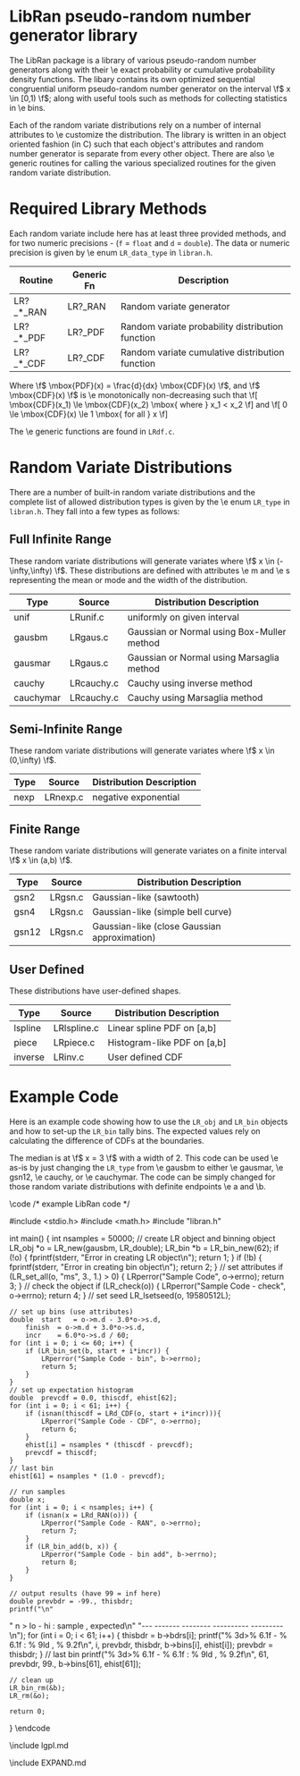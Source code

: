 LibRan pseudo-random number generator library
=============================================

The LibRan package is a library of various pseudo-random number
generators along with their \e exact probability or cumulative
probability density functions.  The libary contains its own
optimized sequential congruential uniform pseudo-random number
generator on the interval \f$ x \in [0,1) \f$; along with useful
tools such as methods for collecting statistics in \e bins.

Each of the random variate distributions rely on a number of internal
attributes to \e customize the distribution.  The library is written
in an object oriented fashion (in C) such that each object's attributes
and random number generator is separate from every other object.
There are also \e generic routines for calling the various specialized
routines for the given random variate distribution.

Required Library Methods
========================

Each random variate include here has at least three provided methods,
and for two numeric precisions - (`f` = `float` and `d` = `double`).
The data or numeric precision is given by \e enum `LR_data_type`
in `libran.h`.

Routine     | Generic Fn | Description
----------- | ---------- | -----------
LR?_*_RAN    | LR?_RAN    | Random variate generator
LR?_*_PDF    | LR?_PDF    | Random variate probability distribution function
LR?_*_CDF    | LR?_CDF    | Random variate cumulative distribution function

Where \f$ \mbox{PDF}(x) = \frac{d}{dx} \mbox{CDF}(x) \f$, and
\f$ \mbox{CDF}(x) \f$ is \e monotonically non-decreasing such that
\f[ \mbox{CDF}(x_1) \le \mbox{CDF}(x_2) \mbox{ where } x_1 < x_2 \f]
and
\f[ 0 \le \mbox{CDF}(x) \le 1 \mbox{ for all } x \f]

The \e generic functions are found in `LRdf.c`.

Random Variate Distributions
============================

There are a number of built-in random variate distributions and the complete
list of allowed distribution types is given by the \e enum `LR_type` in
`libran.h`.
They fall into a few types as follows:

Full Infinite Range
-------------------

These random variate distributions will generate variates where
\f$ x \in (-\infty,\infty) \f$.  These distributions
are defined with attributes \e m and \e s representing the mean or mode
and the width of the distribution.

Type       | Source           | Distribution Description
---------- | ---------------- | ------------------------
unif       | LRunif.c         | uniformly on given interval
gausbm     | LRgaus.c         | Gaussian or Normal using Box-Muller method
gausmar    | LRgaus.c         | Gaussian or Normal using Marsaglia method
cauchy     | LRcauchy.c       | Cauchy using inverse method
cauchymar  | LRcauchy.c       | Cauchy using Marsaglia method

Semi-Infinite Range
-------------------

These random variate distributions will generate variates where
\f$ x \in (0,\infty) \f$.

Type       | Source            | Distribution Description
---------- | ----------------- | ------------------------
nexp       | LRnexp.c          | negative exponential

Finite Range
------------

These random variate distributions will generate variates on a finite
interval \f$ x \in (a,b) \f$.

Type       | Source           | Distribution Description
---------- | ---------------- | ------------------------
gsn2       | LRgsn.c          | Gaussian-like (sawtooth)
gsn4       | LRgsn.c          | Gaussian-like (simple bell curve)
gsn12      | LRgsn.c          | Gaussian-like (close Gaussian approximation)


User Defined
------------

These distributions have user-defined shapes.

Type       | Source            | Distribution Description
---------- | ----------------- | ------------------------
lspline    | LRlspline.c       | Linear spline PDF on [a,b]
piece      | LRpiece.c         | Histogram-like PDF on [a,b]
inverse    | LRinv.c           | User defined CDF


Example Code
============

Here is an example code showing how to use the `LR_obj` and `LR_bin`
objects and how to set-up the `LR_bin` tally bins.  The expected values
rely on calculating the difference of CDFs at the boundaries.

The median is at \f$ x = 3 \f$ with a width of 2.  This code can be used
\e as-is by just changing the `LR_type` from \e gausbm to either
\e gausmar, \e gsn12, \e cauchy, or \e cauchymar.
The code can be simply changed for those random variate distributions
with definite endpoints \e a and \b.

\code
/* example LibRan code */

#include <stdio.h>
#include <math.h>
#include "libran.h"

int main() {
	int nsamples = 50000;
	// create LR object and binning object
	LR_obj *o = LR_new(gausbm, LR_double);
	LR_bin *b = LR_bin_new(62);
	if (!o) {
		fprintf(stderr, "Error in creating LR object\n");
		return 1;
	}
	if (!b) {
		fprintf(stderr, "Error in creating bin object\n");
		return 2;
	}
	// set attributes
	if (LR_set_all(o, "ms", 3., 1.) > 0) {
		LRperror("Sample Code", o->errno);
		return 3;
	}
	// check the object
	if (LR_check(o)) {
		LRperror("Sample Code - check", o->errno);
		return 4;
	}
	// set seed
	LR_lsetseed(o, 19580512L);

	// set up bins (use attributes)
	double	start	= o->m.d - 3.0*o->s.d,
		finish	= o->m.d + 3.0*o->s.d,
		incr	= 6.0*o->s.d / 60;
	for (int i = 0; i <= 60; i++) {
		if (LR_bin_set(b, start + i*incr)) {
			LRperror("Sample Code - bin", b->errno);
			return 5;
		}
	}
	// set up expectation histogram
	double	prevcdf = 0.0, thiscdf, ehist[62];
	for (int i = 0; i < 61; i++) {
		if (isnan(thiscdf = LRd_CDF(o, start + i*incr))){
			LRperror("Sample Code - CDF", o->errno);
			return 6;
		}
		ehist[i] = nsamples * (thiscdf - prevcdf);
		prevcdf = thiscdf;
	}
	// last bin
	ehist[61] = nsamples * (1.0 - prevcdf);

	// run samples
	double x;
	for (int i = 0; i < nsamples; i++) {
		if (isnan(x = LRd_RAN(o))) {
			LRperror("Sample Code - RAN", o->errno);
			return 7;
		}
		if (LR_bin_add(b, x)) {
			LRperror("Sample Code - bin add", b->errno);
			return 8;
		}
	}

	// output results (have 99 = inf here)
	double prevbdr = -99., thisbdr;
	printf("\n"
" n >  lo   -   hi   :    sample ,  expected\n"
"--- ------- -------- ----------   ---------\n");
	for (int i = 0; i < 61; i++) {
		thisbdr = b->bdrs[i];
		printf("% 3d>% 6.1f - % 6.1f : % 9ld , % 9.2f\n",
			i, prevbdr, thisbdr, b->bins[i], ehist[i]);
		prevbdr = thisbdr;
	}
	// last bin
	printf("% 3d>% 6.1f - % 6.1f : % 9ld , % 9.2f\n",
		61, prevbdr, 99., b->bins[61], ehist[61]);

	// clean up
	LR_bin_rm(&b);
	LR_rm(&o);

	return 0;
}
\endcode

\include lgpl.md

\include EXPAND.md

